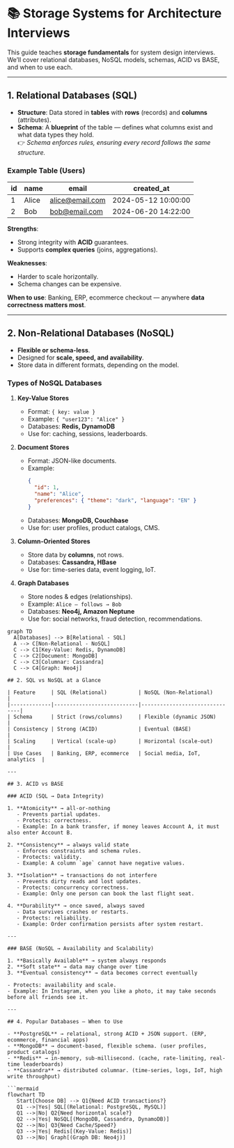 # 📚 Storage Systems for Architecture Interviews

This guide teaches **storage fundamentals** for system design interviews.  
We’ll cover relational databases, NoSQL models, schemas, ACID vs BASE, and when to use each.  

---

## 1. Relational Databases (SQL)

- **Structure**: Data stored in **tables** with **rows** (records) and **columns** (attributes).  
- **Schema**: A **blueprint** of the table — defines what columns exist and what data types they hold.  
  👉 *Schema enforces rules, ensuring every record follows the same structure.*  

### Example Table (Users)

| id | name     | email              | created_at          |
|----|----------|--------------------|---------------------|
| 1  | Alice    | alice@email.com    | 2024-05-12 10:00:00 |
| 2  | Bob      | bob@email.com      | 2024-06-20 14:22:00 |

**Strengths**:  
- Strong integrity with **ACID** guarantees.  
- Supports **complex queries** (joins, aggregations).  

**Weaknesses**:  
- Harder to scale horizontally.  
- Schema changes can be expensive.  

**When to use**: Banking, ERP, ecommerce checkout — anywhere **data correctness matters most**.  

---

## 2. Non-Relational Databases (NoSQL)

- **Flexible or schema-less**.  
- Designed for **scale, speed, and availability**.  
- Store data in different formats, depending on the model.

### Types of NoSQL Databases

1. **Key-Value Stores**  
   - Format: `{ key: value }`  
   - Example: `{ "user123": "Alice" }`  
   - Databases: **Redis, DynamoDB**  
   - Use for: caching, sessions, leaderboards.

2. **Document Stores**  
   - Format: JSON-like documents.  
   - Example:  
     ```json
     {
       "id": 1,
       "name": "Alice",
       "preferences": { "theme": "dark", "language": "EN" }
     }
     ```  
   - Databases: **MongoDB, Couchbase**  
   - Use for: user profiles, product catalogs, CMS.

3. **Column-Oriented Stores**  
   - Store data by **columns**, not rows.  
   - Databases: **Cassandra, HBase**  
   - Use for: time-series data, event logging, IoT.

4. **Graph Databases**  
   - Store nodes & edges (relationships).  
   - Example: `Alice — follows → Bob`  
   - Databases: **Neo4j, Amazon Neptune**  
   - Use for: social networks, fraud detection, recommendations.

```mermaid
graph TD
  A[Databases] --> B[Relational - SQL]
  A --> C[Non-Relational - NoSQL]
  C --> C1[Key-Value: Redis, DynamoDB]
  C --> C2[Document: MongoDB]
  C --> C3[Columnar: Cassandra]
  C --> C4[Graph: Neo4j]

## 2. SQL vs NoSQL at a Glance

| Feature     | SQL (Relational)          | NoSQL (Non-Relational)        |
|-------------|---------------------------|-------------------------------|
| Schema      | Strict (rows/columns)     | Flexible (dynamic JSON)       |
| Consistency | Strong (ACID)             | Eventual (BASE)               |
| Scaling     | Vertical (scale-up)       | Horizontal (scale-out)        |
| Use Cases   | Banking, ERP, ecommerce   | Social media, IoT, analytics  |

---

## 3. ACID vs BASE

### ACID (SQL → Data Integrity)

1. **Atomicity** → all-or-nothing  
   - Prevents partial updates.  
   - Protects: correctness.  
   - Example: In a bank transfer, if money leaves Account A, it must also enter Account B.  

2. **Consistency** → always valid state  
   - Enforces constraints and schema rules.  
   - Protects: validity.  
   - Example: A column `age` cannot have negative values.  

3. **Isolation** → transactions do not interfere  
   - Prevents dirty reads and lost updates.  
   - Protects: concurrency correctness.  
   - Example: Only one person can book the last flight seat.  

4. **Durability** → once saved, always saved  
   - Data survives crashes or restarts.  
   - Protects: reliability.  
   - Example: Order confirmation persists after system restart.  

---

### BASE (NoSQL → Availability and Scalability)

1. **Basically Available** → system always responds  
2. **Soft state** → data may change over time  
3. **Eventual consistency** → data becomes correct eventually  

- Protects: availability and scale.  
- Example: In Instagram, when you like a photo, it may take seconds before all friends see it.  

---

## 4. Popular Databases — When to Use

- **PostgreSQL** → relational, strong ACID + JSON support. (ERP, ecommerce, financial apps)  
- **MongoDB** → document-based, flexible schema. (user profiles, product catalogs)  
- **Redis** → in-memory, sub-millisecond. (cache, rate-limiting, real-time leaderboards)  
- **Cassandra** → distributed columnar. (time-series, logs, IoT, high write throughput)  

```mermaid
flowchart TD
   Start[Choose DB] --> Q1{Need ACID transactions?}
   Q1 -->|Yes| SQL[(Relational: PostgreSQL, MySQL)]
   Q1 -->|No| Q2{Need horizontal scale?}
   Q2 -->|Yes| NoSQL[(MongoDB, Cassandra, DynamoDB)]
   Q2 -->|No| Q3{Need Cache/Speed?}
   Q3 -->|Yes| Redis[(Key-Value: Redis)]
   Q3 -->|No| Graph[(Graph DB: Neo4j)]
